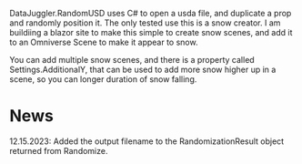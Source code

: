 ﻿DataJuggler.RandomUSD uses C# to open a usda file, and duplicate a prop and randomly position it.
The only tested use this is a snow creator. I am buildiing a blazor site to make this simple to create
snow scenes, and add it to an Omniverse Scene to make it appear to snow.

You can add multiple snow scenes, and there is a property called Settings.AdditionalY, that can be used to add more snow
higher up in a scene, so you can longer duration of snow falling.

# News
12.15.2023: Added the output filename to the RandomizationResult object returned from Randomize.


